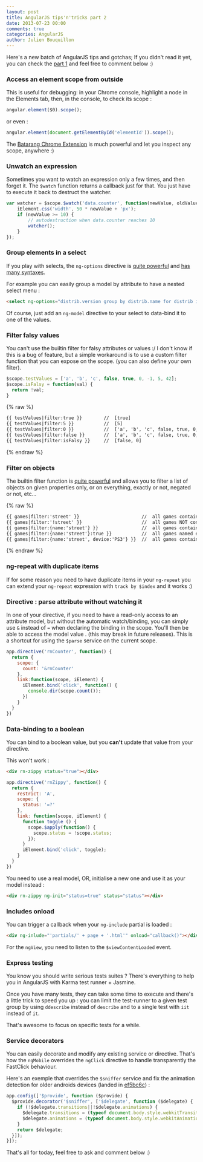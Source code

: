 ```yaml
---
layout: post
title: AngularJS tips'n'tricks part 2
date: 2013-07-23 00:00
comments: true
categories: AngularJS
author: Julien Bouquillon
---
```


Here's a new batch of AngularJS tips and gotchas; If you didn't read it yet, you can check the [part 1](http://blog.revolunet.com/blog/2013/05/01/angular-tips-n-tricks/) and feel free to comment below :)

### Access an element scope from outside

This is useful for debugging: in your Chrome console, highlight a node in the Elements tab, then, in the console, to check its scope :

```js
angular.element($0).scope();
```
or even :
```js
angular.element(document.getElementById('elementId')).scope();
```

The [Batarang Chrome Extension](https://chrome.google.com/webstore/detail/angularjs-batarang/ighdmehidhipcmcojjgiloacoafjmpfk?utm_source=chrome-ntp-icon) is much powerful and let you inspect any scope, anywhere :)

### Unwatch an expression

Sometimes you want to watch an expression only a few times, and then forget it. The `$watch` function returns a callback just for that. You just have to execute it back to destruct the watcher.

```js
var watcher = $scope.$watch('data.counter', function(newValue, oldValue) {
    iElement.css('width', 50 * newValue + 'px');
    if (newValue >= 10) {
        // autodestruction when data.counter reaches 10
        watcher();
    }
});
```

### Group elements in a select

If you play with selects, the `ng-options` directive is [quite powerful](http://docs.angularjs.org/api/ng.directive:select) and [has many syntaxes](http://odetocode.com/blogs/scott/archive/2013/06/19/using-ngoptions-in-angularjs.aspx).

For example you can easily group a model by attribute to have a nested select menu :

```html
<select ng-options="distrib.version group by distrib.name for distrib in distribs"></select>
```

Of course, just add an `ng-model` directive to your select to data-bind it to one of the values.

### Filter falsy values

You can't use the builtin filter for falsy attributes or values :/ I don't know if this is a bug of feature, but a simple workaround is to use a custom filter function that you can expose on the scope. (you can also define your own filter).

```js
$scope.testValues = ['a', 'b', 'c', false, true, 0, -1, 5, 42];
$scope.isFalsy = function(val) {
  return !val;
}
```
{% raw %}
```html
{{ testValues|filter:true }}        //  [true]
{{ testValues|filter:5 }}           //  [5]
{{ testValues|filter:0 }}           //  ['a', 'b', 'c', false, true, 0, -1, 5, 42]
{{ testValues|filter:false }}       //  ['a', 'b', 'c', false, true, 0, -1, 5, 42]
{{ testValues|filter:isFalsy }}     //  [false, 0]
```
{% endraw %}


### Filter on objects

The builtin filter function is [quite powerful](http://code.angularjs.org/1.1.5/docs/api/ng.filter:filter) and allows you to filter a list of objects on given properties only, or on everything, exactly or not, negated or not, etc...

{% raw %}
```html
{{ games|filter:'street' }}                       //  all games containing "street" in any property
{{ games|filter:'!street' }}                      //  all games NOT containing "street" in any property
{{ games|filter:{name:'street'} }}                //  all games containing "street" in their name
{{ games|filter:{name:'street'}:true }}           //  all games named exactly "street"
{{ games|filter:{name:'street', device:'PS3'} }}  //  all games containing "street" in their name and PS3 in their device
```
{% endraw %}

### ng-repeat with duplicate items

If for some reason you need to have duplicate items in your `ng-repeat` you can extend your `ng-repeat` expression with `track by $index` and it works :)

### Directive : parse attribute without watching it

In one of your directive, if you need to have a read-only access to an attribute model, but without the automatic watch/binding, you can simply use `&` instead of `=` when declaring the binding in the scope. You'll then be able to access the model value . (this may break in future releases). This is a shortcut for using the `$parse` service on the current scope.

```js
app.directive('rnCounter', function() {
  return {
    scope: {
      count: '&rnCounter'
    },
    link:function(scope, iElement) {
      iElement.bind('click', function() {
        console.dir(scope.count());
      })
    }
  }
})
```

### Data-binding to a boolean

You can bind to a boolean value, but you **can't** update that value from your directive.

This won't work :
```html
<div rn-zippy status="true"></div>
```

```js
app.directive('rnZippy', function() {
  return {
    restrict: 'A',
    scope: {
      status: '=?'
    },
    link: function(scope, iElement) {
      function toggle () {
        scope.$apply(function() {
          scope.status = !scope.status;  
        });
      }
      iElement.bind('click', toggle);
    }
  }
})
```


You need to use a real model, OR, initialise a new one and use it as your model instead :
```html
<div rn-zippy ng-init="status=true" status="status"></div>
```

### Includes onload

You can trigger a callback when your `ng-include` partial is loaded :
```html
<div ng-inlude="'partials/' + page + '.html'" onload="callback()"></div>
```

For the `ngView`, you need to listen to the `$viewContentLoaded` event.


### Express testing

You know you should write serious tests suites ? There's everything to help you in AngularJS with Karma test runner + Jasmine.

Once you have many tests, they can take some time to execute and there's a little trick to speed you up : you can limit the test-runner to a given test group by using `ddescribe` instead of `describe` and to a single test with `iit` instead of `it`. 

That's awesome to focus on specific tests for a while.

### Service decorators

You can easily decorate and modify any existing service or directive. That's how the `ngMobile` overrides the `ngClick` directive to handle transparently the FastClick behaviour.

Here's an exemple that overrides the `$sniffer` service and fix the animation detection for older androids devices (landed in [ef5bc6c](https://github.com/angular/angular.js/commit/ef5bc6c)) : 

```js
app.config(['$provide', function ($provide) {
  $provide.decorator('$sniffer', ['$delegate', function ($delegate) {
    if (!$delegate.transitions||!$delegate.animations) {
      $delegate.transitions = (typeof document.body.style.webkitTransition=== 'string'); 
      $delegate.animations = (typeof document.body.style.webkitAnimation === 'string'); 
    }
    return $delegate;
  }]);
}]);
```

That's all for today, feel free to ask and comment below :)
